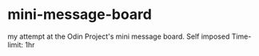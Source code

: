 # mini-message-board
my attempt at the Odin Project's mini message board. Self imposed Time-limit: 1hr
